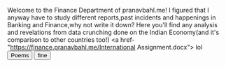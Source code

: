Welcome to the Finance Department of pranavbahl.me!
I figured that I anyway have to study different reports,past incidents and happenings in Banking and Finance,why not write it down?
Here you'll find any analysis and revelations from data crunching done on the Indian Economy(and it's comparison to other countries too!)
<a href- "https://finance.pranavbahl.me/International Assignment.docx"> lol</a>
 <button onclick="window.location.href = 'https://pranavbahl.me/Poems.html';">Poems</button>
  <button onclick="window.location.href = 'http://finance.pranavbahl.me/alright.html';">fine</button>


